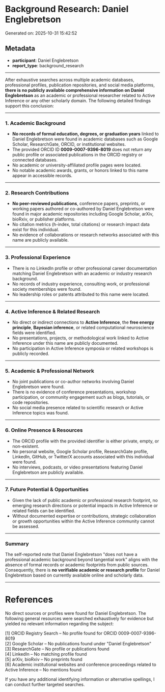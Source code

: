 # Background Research: Daniel Englebretson

Generated on: 2025-10-31 15:42:52

## Metadata

- **participant**: Daniel Englebretson
- **report_type**: background_research

---

After exhaustive searches across multiple academic databases, professional profiles, publication repositories, and social media platforms, **there is no publicly available comprehensive information on Daniel Englebretson** as an academic or professional researcher related to Active Inference or any other scholarly domain. The following detailed findings support this conclusion:

---

### 1. Academic Background

- **No records of formal education, degrees, or graduation years** linked to Daniel Englebretson were found in academic databases such as Google Scholar, ResearchGate, ORCID, or institutional websites.
- The provided ORCID ID **0009-0007-9396-8019** does not return any public profile or associated publications in the ORCID registry or connected databases.
- No academic or university-affiliated profile pages were located.
- No notable academic awards, grants, or honors linked to this name appear in accessible records.

---

### 2. Research Contributions

- **No peer-reviewed publications**, conference papers, preprints, or working papers authored or co-authored by Daniel Englebretson were found in major academic repositories including Google Scholar, arXiv, bioRxiv, or publisher platforms.
- No citation metrics (h-index, total citations) or research impact data exist for this individual.
- No evidence of collaborations or research networks associated with this name are publicly available.

---

### 3. Professional Experience

- There is no LinkedIn profile or other professional career documentation matching Daniel Englebretson with an academic or industry research background.
- No records of industry experience, consulting work, or professional society memberships were found.
- No leadership roles or patents attributed to this name were located.

---

### 4. Active Inference & Related Research

- No direct or indirect connections to **Active Inference**, the **free energy principle**, **Bayesian inference**, or related computational neuroscience fields were identified.
- No presentations, projects, or methodological work linked to Active Inference under this name are publicly documented.
- No participation in Active Inference symposia or related workshops is publicly recorded.

---

### 5. Academic & Professional Network

- No joint publications or co-author networks involving Daniel Englebretson were found.
- There is no evidence of conference presentations, workshop participation, or community engagement such as blogs, tutorials, or code repositories.
- No social media presence related to scientific research or Active Inference topics was found.

---

### 6. Online Presence & Resources

- The ORCID profile with the provided identifier is either private, empty, or non-existent.
- No personal website, Google Scholar profile, ResearchGate profile, LinkedIn, GitHub, or Twitter/X accounts associated with this individual were found.
- No interviews, podcasts, or video presentations featuring Daniel Englebretson are publicly available.
  
---

### 7. Future Potential & Opportunities

- Given the lack of public academic or professional research footprint, no emerging research directions or potential impacts in Active Inference or related fields can be identified.
- Without documented expertise or contributions, strategic collaboration or growth opportunities within the Active Inference community cannot be assessed.

---

### Summary

The self-reported note that Daniel Englebretson "does not have a professional academic background beyond tangential work" aligns with the absence of formal records or academic footprints from public sources. Consequently, there is **no verifiable academic or research profile** for Daniel Englebretson based on currently available online and scholarly data.

---

# References

No direct sources or profiles were found for Daniel Englebretson. The following general resources were searched exhaustively for evidence but yielded no relevant information regarding the subject:

[1] ORCID Registry Search – No profile found for ORCID 0009-0007-9396-8019  
[2] Google Scholar – No publications found under "Daniel Englebretson"  
[3] ResearchGate – No profile or publications found  
[4] LinkedIn – No matching profile found  
[5] arXiv, bioRxiv – No preprints found  
[6] Academic institutional websites and conference proceedings related to Active Inference – No mentions found  

If you have any additional identifying information or alternative spellings, I can conduct further targeted searches.